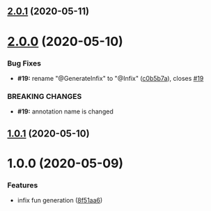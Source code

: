 ## [2.0.1](https://github.com/driver733/infix-functions-generator/compare/v2.0.0...v2.0.1) (2020-05-11)

# [2.0.0](https://github.com/driver733/infix-functions-generator/compare/v1.0.1...v2.0.0) (2020-05-10)


### Bug Fixes

* **#19:** rename "@GenerateInfix" to "@Infix" ([c0b5b7a](https://github.com/driver733/infix-functions-generator/commit/c0b5b7af86f2bd003a5eb3943a8b25d3faad1c09)), closes [#19](https://github.com/driver733/infix-functions-generator/issues/19)


### BREAKING CHANGES

* **#19:** annotation name is changed

## [1.0.1](https://github.com/driver733/infix-functions-generator/compare/1.0.0...1.0.1) (2020-05-10)

# 1.0.0 (2020-05-09)


### Features

* infix fun generation ([8f51aa6](https://github.com/driver733/infix-functions-generator/commit/8f51aa6a05e8e9c8f3af15e50d75cc9cd3fc0aec))
